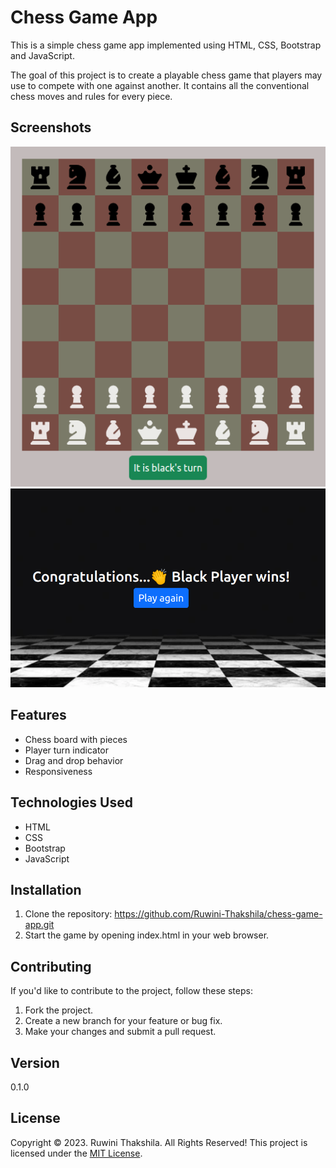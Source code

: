 # Chess Game App
This is a simple chess game app implemented using HTML, CSS, Bootstrap and JavaScript.

The goal of this project is to create a playable chess game that players may use to compete with one against another. It contains all the conventional chess moves and rules for every piece.

## Screenshots
![Chess game board](src/img/game_board.png)
![Display winner](src/img/winner_display.png)

## Features
- Chess board with pieces
- Player turn indicator
- Drag and drop behavior
- Responsiveness

## Technologies Used
- HTML
- CSS
- Bootstrap
- JavaScript

## Installation
1. Clone the repository: https://github.com/Ruwini-Thakshila/chess-game-app.git
2. Start the game by opening index.html in your web browser.

## Contributing
If you'd like to contribute to the project, follow these steps:

1. Fork the project.
2. Create a new branch for your feature or bug fix.
3. Make your changes and submit a pull request.

## Version
0.1.0

## License
Copyright &copy; 2023. Ruwini Thakshila. All Rights Reserved!
This project is licensed under the [MIT License](License.txt).

